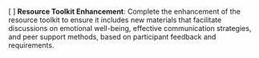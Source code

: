 [ ] **Resource Toolkit Enhancement**: Complete the enhancement of the resource toolkit to ensure it includes new materials that facilitate discussions on emotional well-being, effective communication strategies, and peer support methods, based on participant feedback and requirements.